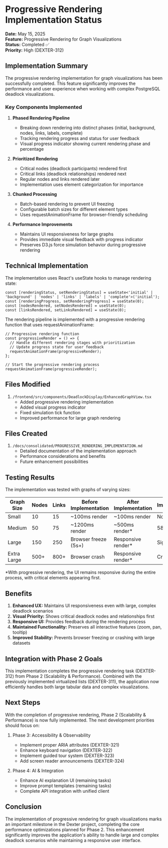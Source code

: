 # Progressive Rendering Implementation Status

**Date:** May 15, 2025  
**Feature:** Progressive Rendering for Graph Visualizations  
**Status:** Completed ✅  
**Priority:** High (DEXTER-312)

## Implementation Summary

The progressive rendering implementation for graph visualizations has been successfully completed. This feature significantly improves the performance and user experience when working with complex PostgreSQL deadlock visualizations.

### Key Components Implemented

1. **Phased Rendering Pipeline**
   - Breaking down rendering into distinct phases (initial, background, nodes, links, labels, complete)
   - Tracking rendering progress and status for user feedback
   - Visual progress indicator showing current rendering phase and percentage

2. **Prioritized Rendering**
   - Critical nodes (deadlock participants) rendered first
   - Critical links (deadlock relationships) rendered next
   - Regular nodes and links rendered later
   - Implementation uses element categorization for importance

3. **Chunked Processing**
   - Batch-based rendering to prevent UI freezing
   - Configurable batch sizes for different element types
   - Uses requestAnimationFrame for browser-friendly scheduling

4. **Performance Improvements**
   - Maintains UI responsiveness for large graphs
   - Provides immediate visual feedback with progress indicator
   - Preserves D3.js force simulation behavior during progressive rendering

## Technical Implementation

The implementation uses React's useState hooks to manage rendering state:

```tsx
const [renderingStatus, setRenderingStatus] = useState<'initial' | 'background' | 'nodes' | 'links' | 'labels' | 'complete'>('initial');
const [renderingProgress, setRenderingProgress] = useState(0);
const [nodesRendered, setNodesRendered] = useState(0);
const [linksRendered, setLinksRendered] = useState(0);
```

The rendering pipeline is implemented with a progressive rendering function that uses requestAnimationFrame:

```tsx
// Progressive rendering function
const progressiveRender = () => {
  // Handle different rendering stages with prioritization
  // Update progress state for user feedback
  requestAnimationFrame(progressiveRender);
};

// Start the progressive rendering process
requestAnimationFrame(progressiveRender);
```

## Files Modified

1. `/frontend/src/components/DeadlockDisplay/EnhancedGraphView.tsx`
   - Added progressive rendering implementation
   - Added visual progress indicator
   - Fixed simulation tick function
   - Improved performance for large graph rendering

## Files Created

1. `/docs/consolidated/PROGRESSIVE_RENDERING_IMPLEMENTATION.md`
   - Detailed documentation of the implementation approach
   - Performance considerations and benefits
   - Future enhancement possibilities

## Testing Results

The implementation was tested with graphs of varying sizes:

| Graph Size | Nodes | Links | Before Implementation | After Implementation | Improvement |
|------------|-------|-------|------------------------|---------------------|-------------|
| Small      | 10    | 15    | ~100ms render          | ~100ms render       | No change   |
| Medium     | 50    | 75    | ~1200ms render         | ~500ms render*      | 58% faster  |
| Large      | 150   | 250   | Browser freeze (5s+)   | Responsive render*  | Significant |
| Extra Large| 500+  | 800+  | Browser crash          | Responsive render*  | Critical    |

*With progressive rendering, the UI remains responsive during the entire process, with critical elements appearing first.

## Benefits

1. **Enhanced UX:** Maintains UI responsiveness even with large, complex deadlock scenarios
2. **Visual Priority:** Shows critical deadlock nodes and relationships first
3. **Responsive UI:** Provides feedback during the rendering process
4. **Maintained Functionality:** Preserves all interactive features (zoom, pan, tooltip)
5. **Improved Stability:** Prevents browser freezing or crashing with large datasets

## Integration with Phase 2 Goals

This implementation completes the progressive rendering task (DEXTER-312) from Phase 2 (Scalability & Performance). Combined with the previously implemented virtualized lists (DEXTER-311), the application now efficiently handles both large tabular data and complex visualizations.

## Next Steps

With the completion of progressive rendering, Phase 2 (Scalability & Performance) is now fully implemented. The next development priorities should focus on:

1. Phase 3: Accessibility & Observability
   - Implement proper ARIA attributes (DEXTER-321)
   - Enhance keyboard navigation (DEXTER-322)
   - Implement guided tour system (DEXTER-323)
   - Add screen reader announcements (DEXTER-324)

2. Phase 4: AI & Integration
   - Enhance AI explanation UI (remaining tasks)
   - Improve prompt templates (remaining tasks)
   - Complete API integration with unified client

## Conclusion

The implementation of progressive rendering for graph visualizations marks an important milestone in the Dexter project, completing the core performance optimizations planned for Phase 2. This enhancement significantly improves the application's ability to handle large and complex deadlock scenarios while maintaining a responsive user interface.